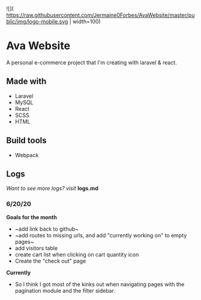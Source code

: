 ![]( https://raw.githubusercontent.com/Jermaine0Forbes/AvaWebsite/master/public/img/logo-mobile.svg | width=100)
# Ava Website

A personal e-commerce project that I'm creating with laravel & react.

## Made with
- Laravel
- MySQL
- React
- SCSS
- HTML

## Build tools
- Webpack


## Logs

*Want to see more logs? visit* **logs.md**

### 6/20/20

**Goals for the month**
- ~add link back to github~
- ~add routes to missing urls, and add "currently working on" to empty pages~
- add visitors table
- create cart list when clicking on cart quantity icon
- Create the "check out" page

**Currently**
- So I think I got most of the kinks out when navigating pages with the pagination
module and the filter sidebar.

